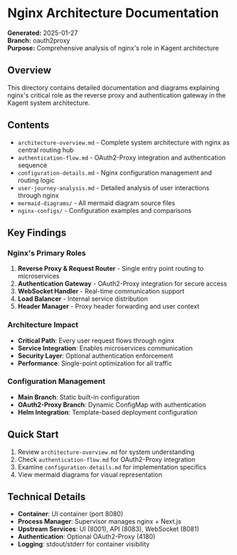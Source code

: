# Nginx Architecture Documentation

**Generated:** 2025-01-27  
**Branch:** oauth2proxy  
**Purpose:** Comprehensive analysis of nginx's role in Kagent architecture

## Overview

This directory contains detailed documentation and diagrams explaining nginx's critical role as the reverse proxy and authentication gateway in the Kagent system architecture.

## Contents

- `architecture-overview.md` - Complete system architecture with nginx as central routing hub
- `authentication-flow.md` - OAuth2-Proxy integration and authentication sequence
- `configuration-details.md` - Nginx configuration management and routing logic
- `user-journey-analysis.md` - Detailed analysis of user interactions through nginx
- `mermaid-diagrams/` - All mermaid diagram source files
- `nginx-configs/` - Configuration examples and comparisons

## Key Findings

### Nginx's Primary Roles
1. **Reverse Proxy & Request Router** - Single entry point routing to microservices
2. **Authentication Gateway** - OAuth2-Proxy integration for secure access
3. **WebSocket Handler** - Real-time communication support
4. **Load Balancer** - Internal service distribution
5. **Header Manager** - Proxy header forwarding and user context

### Architecture Impact
- **Critical Path**: Every user request flows through nginx
- **Service Integration**: Enables microservices communication
- **Security Layer**: Optional authentication enforcement
- **Performance**: Single-point optimization for all traffic

### Configuration Management
- **Main Branch**: Static built-in configuration
- **OAuth2-Proxy Branch**: Dynamic ConfigMap with authentication
- **Helm Integration**: Template-based deployment configuration

## Quick Start

1. Review `architecture-overview.md` for system understanding
2. Check `authentication-flow.md` for OAuth2-Proxy integration
3. Examine `configuration-details.md` for implementation specifics
4. View mermaid diagrams for visual representation

## Technical Details

- **Container**: UI container (port 8080)
- **Process Manager**: Supervisor manages nginx + Next.js
- **Upstream Services**: UI (8001), API (8083), WebSocket (8081)
- **Authentication**: Optional OAuth2-Proxy (4180)
- **Logging**: stdout/stderr for container visibility 
